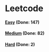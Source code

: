 # Leetcode

<h4><a href="https://github.com/lon-yang/leetcode/blob/master/docs/Easy.md">Easy</a>  (Done: 147)</h4>
<h4><a href="https://github.com/lon-yang/leetcode/blob/master/docs/Medium.md">Medium</a>  (Done: 82)</h4>
<h4><a href="https://github.com/lon-yang/leetcode/blob/master/docs/Hard.md">Hard</a>  (Done: 2)</h4>